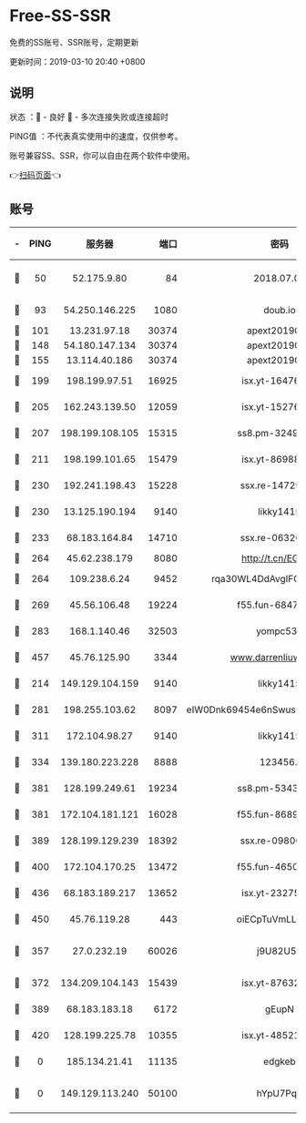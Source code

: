 # Free-SS-SSR

免费的SS账号、SSR账号，定期更新

更新时间：2019-03-10 20:40 +0800

## 说明

状态     ：🙂 - 良好 🙁 - 多次连接失败或连接超时

PING值   ：不代表真实使用中的速度，仅供参考。

账号兼容SS、SSR，你可以自由在两个软件中使用。

👉[扫码页面](https://liesauer.github.io/Free-SS-SSR/)👈

## 账号

|-|PING|服务器|端口|密码|加密方式|区域|
|:----:|:----:|:-----:|-----:|:----:|:----:|:----:|
|🙂|50|52.175.9.80|84|2018.07.07|chacha20-ietf-poly1305|HK|
|🙂|93|54.250.146.225|1080|doub.io|aes-256-cfb|JP|
|🙂|101|13.231.97.18|30374|apext2019006|chacha20|JP|
|🙂|148|54.180.147.134|30374|apext2019006|chacha20|KR|
|🙂|155|13.114.40.186|30374|apext2019006|chacha20|JP|
|🙂|199|198.199.97.51|16925|isx.yt-16476270|aes-256-cfb|US|
|🙂|205|162.243.139.50|12059|isx.yt-15276356|aes-256-cfb|US|
|🙂|207|198.199.108.105|15315|ss8.pm-32497481|aes-256-cfb|US|
|🙂|211|198.199.101.65|15479|isx.yt-86988379|aes-256-cfb|US|
|🙂|230|192.241.198.43|15228|ssx.re-14729949|aes-256-cfb|US|
|🙂|230|13.125.190.194|9140|likky1415|aes-256-cfb|KR|
|🙂|233|68.183.164.84|14710|ssx.re-06320738|aes-256-cfb|US|
|🙂|264|45.62.238.179|8080|http://t.cn/EGJIyrl|rc4-md5|CA|
|🙂|264|109.238.6.24|9452|rqa30WL4DdAvgIFG6Fs3znzTa|aes-256-cfb|FR|
|🙂|269|45.56.106.48|19224|f55.fun-68474983|aes-256-cfb|US|
|🙂|283|168.1.140.46|32503|yompc535|aes-256-cfb|AU|
|🙂|457|45.76.125.90|3344|www.darrenliuwei.com|aes-256-cfb|AU|
|🙂|214|149.129.104.159|9140|likky1415|aes-256-cfb|HK|
|🙂|281|198.255.103.62|8097|eIW0Dnk69454e6nSwuspv9DmS201tQ0D|aes-256-cfb|US|
|🙂|311|172.104.98.27|9140|likky1415|aes-256-cfb|JP|
|🙂|334|139.180.223.228|8888|123456..|aes-256-cfb|JP|
|🙂|381|128.199.249.61|19234|ss8.pm-53433179|aes-256-cfb|SG|
|🙂|381|172.104.181.121|16028|f55.fun-86890630|aes-256-cfb|SG|
|🙂|389|128.199.129.239|18392|ssx.re-09806935|aes-256-cfb|SG|
|🙂|400|172.104.170.25|13472|f55.fun-46502353|aes-256-cfb|SG|
|🙂|436|68.183.189.217|13652|isx.yt-23275887|aes-256-cfb|SG|
|🙂|450|45.76.119.28|443|oiECpTuVmLLxk4Ts|aes-256-cfb|AU|
|🙁|357|27.0.232.19|60026|j9U82U53|xchacha20-ietf-poly1305|HK|
|🙁|372|134.209.104.143|15439|isx.yt-87632266|aes-256-cfb|SG|
|🙁|389|68.183.183.18|6172|gEupN|aes-256-cfb|SG|
|🙁|420|128.199.225.78|10355|isx.yt-48521973|aes-256-cfb|SG|
|🙁|0|185.134.21.41|11135|edgkeb|aes-256-cfb|GB|
|🙁|0|149.129.113.240|50100|hYpU7PqP|chacha20-ietf-poly1305|CN|
